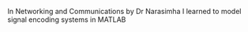 In Networking and Communications by Dr Narasimha I learned to model signal encoding systems in MATLAB
